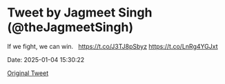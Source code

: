 # Tweet by Jagmeet Singh (@theJagmeetSingh)

If we fight, we can win.  
https://t.co/J3TJ8pSbyz https://t.co/LnRg4YGJxt

Date: 2025-01-04 15:30:22

[Original Tweet](https://x.com/theJagmeetSingh/status/1875565441210347974)
